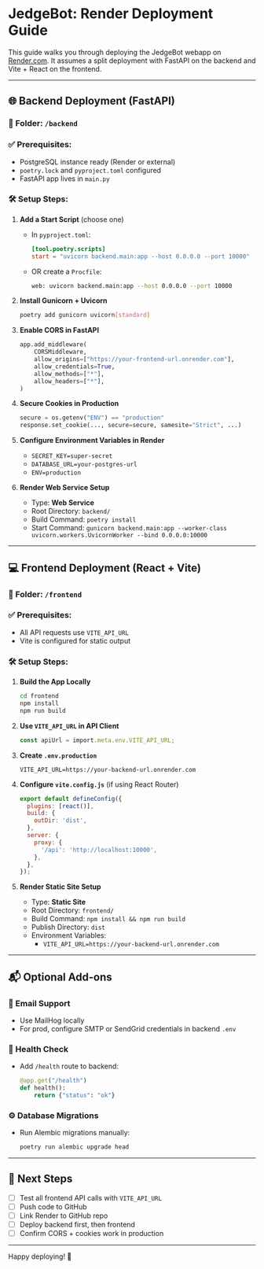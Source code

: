 # JedgeBot: Render Deployment Guide

This guide walks you through deploying the JedgeBot webapp on [Render.com](https://render.com). It assumes a split deployment with FastAPI on the backend and Vite + React on the frontend.

---

## 🌐 Backend Deployment (FastAPI)

### 📁 Folder: `/backend`

### ✅ Prerequisites:
- PostgreSQL instance ready (Render or external)
- `poetry.lock` and `pyproject.toml` configured
- FastAPI app lives in `main.py`

### 🛠️ Setup Steps:

1. **Add a Start Script** (choose one)
   - In `pyproject.toml`:
     ```toml
     [tool.poetry.scripts]
     start = "uvicorn backend.main:app --host 0.0.0.0 --port 10000"
     ```
   - OR create a `Procfile`:
     ```bash
     web: uvicorn backend.main:app --host 0.0.0.0 --port 10000
     ```

2. **Install Gunicorn + Uvicorn**
   ```bash
   poetry add gunicorn uvicorn[standard]
   ```

3. **Enable CORS in FastAPI**
   ```python
   app.add_middleware(
       CORSMiddleware,
       allow_origins=["https://your-frontend-url.onrender.com"],
       allow_credentials=True,
       allow_methods=["*"],
       allow_headers=["*"],
   )
   ```

4. **Secure Cookies in Production**
   ```python
   secure = os.getenv("ENV") == "production"
   response.set_cookie(..., secure=secure, samesite="Strict", ...)
   ```

5. **Configure Environment Variables in Render**
   - `SECRET_KEY=super-secret`
   - `DATABASE_URL=your-postgres-url`
   - `ENV=production`

6. **Render Web Service Setup**
   - Type: **Web Service**
   - Root Directory: `backend/`
   - Build Command: `poetry install`
   - Start Command: `gunicorn backend.main:app --worker-class uvicorn.workers.UvicornWorker --bind 0.0.0.0:10000`

---

## 💻 Frontend Deployment (React + Vite)

### 📁 Folder: `/frontend`

### ✅ Prerequisites:
- All API requests use `VITE_API_URL`
- Vite is configured for static output

### 🛠️ Setup Steps:

1. **Build the App Locally**
   ```bash
   cd frontend
   npm install
   npm run build
   ```

2. **Use `VITE_API_URL` in API Client**
   ```ts
   const apiUrl = import.meta.env.VITE_API_URL;
   ```

3. **Create `.env.production`**
   ```env
   VITE_API_URL=https://your-backend-url.onrender.com
   ```

4. **Configure `vite.config.js`** (if using React Router)
   ```js
   export default defineConfig({
     plugins: [react()],
     build: {
       outDir: 'dist',
     },
     server: {
       proxy: {
         '/api': 'http://localhost:10000',
       },
     },
   });
   ```

5. **Render Static Site Setup**
   - Type: **Static Site**
   - Root Directory: `frontend/`
   - Build Command: `npm install && npm run build`
   - Publish Directory: `dist`
   - Environment Variables:
     - `VITE_API_URL=https://your-backend-url.onrender.com`

---

## 📬 Optional Add-ons

### 🔁 Email Support
- Use MailHog locally
- For prod, configure SMTP or SendGrid credentials in backend `.env`

### 🧪 Health Check
- Add `/health` route to backend:
   ```python
   @app.get("/health")
   def health():
       return {"status": "ok"}
   ```

### ⚙️ Database Migrations
- Run Alembic migrations manually:
   ```bash
   poetry run alembic upgrade head
   ```

---

## 🚀 Next Steps

- [ ] Test all frontend API calls with `VITE_API_URL`
- [ ] Push code to GitHub
- [ ] Link Render to GitHub repo
- [ ] Deploy backend first, then frontend
- [ ] Confirm CORS + cookies work in production

---

Happy deploying! 🎉

